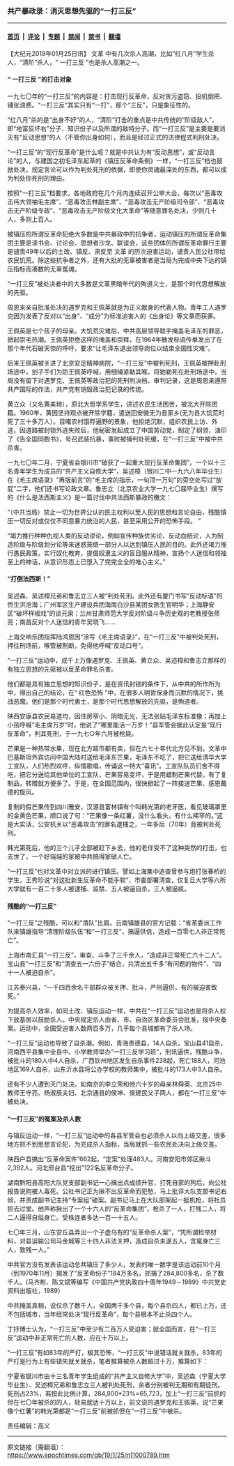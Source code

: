 ### 共产暴政录：消灭思想先驱的“一打三反”

---

#### [首页](../../../..?n11000789) &nbsp;|&nbsp; [评论](../../../../../epoch-comment?n11000789) &nbsp;|&nbsp; [专题](../../../../../epoch-special?n11000789) &nbsp;|&nbsp; [禁闻](../../../../../epoch-news?n11000789) &nbsp;|&nbsp; [禁书](../../../../../books?n11000789) &nbsp;|&nbsp; [翻墙](https://github.com/gfw-breaker/nogfw/blob/master/README.md?n11000789)


<div class="post_content" id="artbody" itemprop="articleBody">
 <!-- article content begin -->
 <p>
  【大纪元2019年01月25日讯】
  <ok href="https://www.epochtimes.com/gb/tag/%E6%96%87%E9%9D%A9.html">
   文革
  </ok>
  中有几次杀人高潮，比如“红八月”学生杀人，“清阶”杀人，“
  <ok href="https://www.epochtimes.com/gb/tag/%E4%B8%80%E6%89%93%E4%B8%89%E5%8F%8D.html">
   一打三反
  </ok>
  ”也是杀人高潮之一。
 </p>
 <h4>
  “
  <ok href="https://www.epochtimes.com/gb/tag/%E4%B8%80%E6%89%93%E4%B8%89%E5%8F%8D.html">
   一打三反
  </ok>
  ”的打击对象
 </h4>
 <p>
  一九七〇年的“一打三反”的内容是：打击现行反革命，反对贪污盗窃、投机倒把、铺张浪费。“一打三反”其实只有“一打”，那个“三反”，只是象征性的。
 </p>
 <p>
  “红八月”杀的是“出身不好”的人，“清阶”打击的重点是中共传统的“阶级敌人”，即“地富反坏右”分子、知识份子以及所谓的敌特分子。而“一打三反”是主要是要消灭有“反动思想”的人（不管你出身如何），而且是经过正式的法律程式判刑处决。
 </p>
 <p>
  “一打三反”的“现行反革命”是什么呢？就是中共认为有“反动思想”，或“反动言论”的人，与建国之初毛泽东起草的《镇压反革命条例》一样，“一打三反”档也鼓励处决，规定言论可以作为判处死刑的依据，即使你灵魂最深处的东西，都可以成为判处你死刑的理由。
 </p>
 <p>
  按照“一打三反”档要求，各地政府在几个月内连续召开公审大会，每次以“恶毒攻击伟大领袖毛主席”、“恶毒攻击林副主席”、“恶毒攻击无产阶级司令部”、“恶毒攻击无产阶级专政”、“恶毒攻击无产阶级文化大革命”等随意罪名处决，少则几十人，多则上百人。
 </p>
 <p>
  被镇压的所谓反革命犯绝大多数是中共暴政中的抗争者，运动镇压的所谓反革命集团主要是读书会、讨论会、思想者沙龙、联谊会，这些团体的所谓反革命罪行主要是谴责49年以后的土改、镇反、肃反至
  <ok href="https://www.epochtimes.com/gb/tag/%E6%96%87%E9%9D%A9.html">
   文革
  </ok>
  的历次迫害运动，谴责人民公社带给农民饥荒。除这些抗争者之外，还有大批的无辜被害者是当局为完成中央下达的镇压指标而凑数的无辜冤魂。
 </p>
 <p>
  “一打三反”被处决者中的大多数是文革黑暗年代的殉道义士，是那个时代思想解放的先驱。
 </p>
 <p>
  周恩来亲自批准处决的遇罗克和王佩英就是为正义献身的代表人物。青年工人遇罗克因为发表了反对以“出身”、“成分”为标准迫害人的《出身论》等文章而获罪。
 </p>
 <p>
  王佩英是七个孩子的母亲。大饥荒灾难后，中共高层领导联手掩盖毛泽东的罪恶，掀起崇毛热潮。王佩英拒绝这样的掩盖和崇拜，在1964年散发标语传单发出了在那个年代石破天惊的呼吁，要求“让毛泽东退出领导岗位以结束全国性灾难”。
 </p>
 <p>
  后来王佩英被关进了北京安定精神病院，“一打三反”中被判死刑，王佩英被押赴刑场途中，刽子手们为防王佩英呼喊，用细绳紧勒其喉，将她勒死在赴刑场途中。当局没有留下对遇罗克、王佩英等政治犯的死刑判决档、审判记录，这是周恩来遵照共产国际的作法，共产党有销毁政治犯记录的传统。
 </p>
 <p>
  黄立众（又名黄美琦），原北大哲学系学生，讲述农民生活困苦，被北大开除团籍。1960年，黄因坚持观点被开除学籍，遣送回安徽无为县家乡(无为县大饥荒时死了三十多万人）。目睹农村饿殍遍野的景象，他拒绝沉默，组织农民上访、外逃，因道路被封锁外逃失败后，他秘密发起成立了中国劳动党，制定了纲领，油印了《告全国同胞书》，号召武装抗暴，事败被捕判处死缓，在“一打三反”中被中共杀害。
 </p>
 <p>
  一九七〇年二月，宁夏省会银川市“破获了一起重大现行反革命集团”，一个以十三名青年学生为成员的“共产主义自修大学”，吴述樟（银川二中一九六八年毕业生）在《毛主席语录》“再版前言”的“毛主席的指示，一句顶一万句”的旁空处写过“放屁”二字，他们还书写论政文章。鲁志立（北京农业大学一九七〇届毕业生）撰写的《什么是法西斯主义》是一篇讨伐中共法西斯暴政的檄文：
 </p>
 <p>
  “（中共当局）禁止一切为世界公认的民主权利以至人民的思想和言论自由，残酷镇压一切反对或仅仅不同意暴力统治的人民，甚至采用公开的恐怖手段。 ”
 </p>
 <p>
  “竭力推行种种仇视人类的反动谬论，例如宣传种族优劣论、反动血统论，人为制造阶级与阶级划分论等来迷惑笼络一部分人以达到镇压人民的目的。此外还竭力推行愚民政策，实行奴化教育，提倡奴隶主义的盲目服从精神，宣扬个人迷信和领袖至上的神话，从意识形态上已堕入了完完全全的唯心主义。”
 </p>
 <h4>
  “打倒法西斯！”
 </h4>
 <p>
  吴述森、吴述樟兄弟和鲁志立三人被“判处死刑。此外还有厦门书写“反动标语”的侨生洪沧海；广州军区生产建设兵团海南白沙县某团女医生官明华；上海静安区“破坏样板戏”的谈元泉；兰州甘肃师范大学反对阶级斗争历史观的老教授张师亮；南昌反对个人迷信的青年吴晓飞……
 </p>
 <p>
  上海交响乐团指挥陆鸿恩因“涂写《毛主席语录》”，在“一打三反”中被判处死刑，押往刑场前，喉管被割断，免得他呼喊“反动口号”。
 </p>
 <p>
  “一打三反”运动中，成千上万像遇罗克、王佩英、黄立众、吴述樟和鲁志立那样的有独立思想的先驱被以反革命罪名杀害。
 </p>
 <p>
  他们都是具有独立思想的知识份子，是在资讯封锁的条件下，从中共的所作所为中，得出自己的结论，在“
  <ok href="https://www.epochtimes.com/gb/tag/%E7%BA%A2%E8%89%B2%E6%81%90%E6%80%96.html">
   红色恐怖
  </ok>
  ”中，在很多人明哲保身而沉默的情况下，挑战恶魔。他们是那个时代勇士，是那个时代思想解放的先驱，是殉道者。
 </p>
 <p>
  陕西安康县农民易道均，因住房窄小、阴暗无光，无法张贴毛泽东标准像；再加上小孩呼喊“毛主席万岁”时，他说了“哪里能活一万岁！”县军管会据此认定是“现行反革命”，判其死刑，于一九七○年六月被枪毙。
 </p>
 <p>
  芒果是一种热带水果，现在北方超市都有卖，但在六七十年代北方见不到。文革中巴基斯坦外宾访问中国大陆时送给毛泽东芒果，毛泽东不吃了，把它送给清华大学工宣队，人们热烈欢呼，纵情歌唱，传诵这一特大“喜讯”。工宣队队员们舍不得吃，把它分送给其他单位的工宣队，芒果容易变坏，于是用蜡制芒果代替。有了复制品，转赠就方便多了。于是，在全国范围内，很快掀起了一阵接送芒果、感恩戴德的旋风。
 </p>
 <p>
  复制的假芒果传到四川雅安，汉源县富林镇有个叫韩光第的老牙医，看见玻璃罩里的金黄色芒果，顺口说了句：“芒果像一条红薯，没什么看头，有什么稀罕的。”这是大实话，公安机关以“恶毒攻击”的罪名逮捕之，一年多后（70年）竟被判处死刑。
 </p>
 <p>
  韩光第死后，他的三个儿子全部被赶下乡去，他的老伴受不了这种突然的打击，也去世了，一个好端端的家被中共搞得家破人亡。
 </p>
 <p>
  “一打三反”也对文革中对立派的进行镇压。譬如上海集中追查曾参与炮打张春桥的学生，王秀珍说“对这批新生反革命不能手软”，市委部署清查，仅复旦大学等六所大学就有一百二十多人被逮捕、监禁、五人被逼自杀，三人被逼疯。
 </p>
 <h4>
  残酷的“一打三反”
 </h4>
 <p>
  “一打三反”之残酷，可以和“清队”比肩。云南镇雄县的官方记载：“省革委派工作队来镇雄指导“清理阶级队伍”和“一打三反”，搞逼供信，造成一百零七人非正常死亡”。
 </p>
 <p>
  上海市南汇县“一打三反”，审查、斗争了三千余人，“造成非正常死亡六十二人”。宝山县“一打三反”和“清查五一六份子”结合，共清出五千多“有问题的物件”、“四十一人被迫自杀”。
 </p>
 <p>
  江苏泰兴县，“一千四百余名干部群众被关押、批斗，严刑逼供，有的被迫害致死。”
 </p>
 <p>
  为提高杀人效率，如同土改、镇反运动一样，中共在“一打三反”运动也是将杀人权下放基层以鼓励杀人。中央规定杀人由省、市、自治区革命委员会批准，报中央备案。运动中，全国受迫害人数两百多万，几乎每个县城都有了杀人场。
 </p>
 <p>
  “一打三反”运动也导致了自杀潮。例如，青海贵德县，14人自杀，宝山县41自杀，河南西平县集中全县中、小学教师举办“一打三反学习班”，刑讯逼供，残酷斗争，被批斗的180人中4人自杀，广西钦州地区发生自杀事件238起，死亡188人，河池地区169人自杀，山东沂水县将公办学校的教师集中，被批斗的173人中3人自杀。
 </p>
 <p>
  还有不少人遭到灭门处决。如南京的李立荣和他六十岁的母亲林舜英、北京25中教师王守亮、杨淑辰夫妇、北京通县的侯坤、侯建民父子两人，都在“一打三反”中被处决。
 </p>
 <h4>
  “一打三反”的冤案及杀人数
 </h4>
 <p>
  与镇反运动一样，“一打三反”运动中的各县军管会也必须杀人以向上级交差，很多地方抓不到思想言论犯，为完成杀人指标，当局就抓一些农民处决向上级交差。
 </p>
 <p>
  陕西户县搞出“反革命案件”662起，“定案”处理483人。河南安阳市郊区揪斗2,392人。河北邢台县“挖出”122名反革命分子。
 </p>
 <p>
  湖南黔阳县高阳大队党支部副书记一心搞出点成绩升官，打死自家的狗后，向公社报告说狗被人毒死。公社书记正为揪不出反革命而犯愁，马上批评大队支部书记右倾，并责成副书记主持“专案组”破案。副书记马上在大队部架起一挺机枪，将社员抓去过堂。他声称揪出了一个十六人的“反革命集团”，枪杀了一人，打残二人，将二人逼得自缢身亡。受株连者多达一百一十五人。
 </p>
 <p>
  七〇年三月，山东安丘县弄出一个子虚乌有的“反革命杀人案”，“凭所谓检举材料，对县运输公司马金城等三十四人非法关押，造成自杀未遂五人，含冤身亡三人，致残一人。”
 </p>
 <p>
  中共官方没有发表该运动总共镇压了多少人，发表的唯一数字是该运动前10个月（到1970年11月）揭发了“反革命份子”184万多名，抓捕了284,800多名，杀了数千人。(马齐彬、陈文斌等编写《中国共产党执政四十周年1949－1989》中共党史资料出版社，1989）
 </p>
 <p>
  中共掩盖真相，说仅杀了数千人，全国两千多个县，每个县杀四人，都已上万，还不包括城市，当年经常处决“现行反革命”，每个县根本不止杀四个人。
 </p>
 <p>
  丁抒博士认为，“一打三反”中至少有二百万人受迫害；就全国而言，在“一打三反”运动中非正常死亡的人数，应在十万以上。
 </p>
 <p>
  “一打三反”有如83年的严打，极其恐怖，“一打三反”中说错话就关就杀，83年的严打是行为上有些错失就关就杀，笔者推算被杀人数超过十万，推算如下：
 </p>
 <p>
  宁夏省银川市由十三名青年学生组成的“共产主义自修大学”中，吴述森（宁夏大学毕业生）、吴述樟兄弟和鲁志立三人被判处死刑，余者分别被判无期和有期徒刑。死刑占23%，若按此比例计算，284,800*23%=65,723，加上“一打三反”前抓的但在七〇年被杀的的人，轻易就达十万以上，前文说的遇罗克和王佩英，说“芒果像个红薯”的韩光第都是“一打三反”前被抓但在“一打三反”中被杀。
 </p>
 <p>
  责任编辑：高义
 </p>
 <!-- article content end -->
 <div id="below_article_ad">
 </div>
</div>


---

原文链接（需翻墙）：https://www.epochtimes.com/gb/19/1/25/n11000789.htm